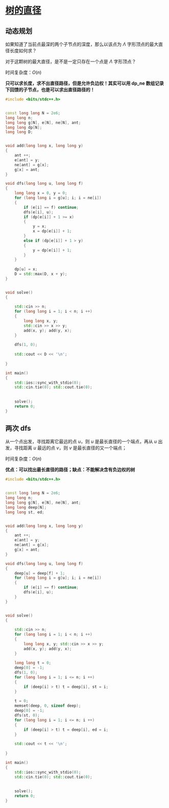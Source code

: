 # [树的直径](https://www.spoj.com/problems/PT07Z/)


## 动态规划

如果知道了当前点最深的两个子节点的深度，那么以该点为 $Λ$ 字形顶点的最大直径长度如何求？

对于这颗树的最大直径，是不是一定只存在一个点是 $Λ$ 字形顶点？

时间复杂度：$O(n)$

**只可以求长度，求不出直径路径，但是允许负边权！其实可以用 dp_ne 数组记录下回馈的子节点，也是可以求出直径路径的！**

```c++
#include <bits/stdc++.h>


const long long N = 2e6;
long long n;
long long g[N], e[N], ne[N], ant;
long long dp[N];
long long D;


void add(long long x, long long y)
{
    ant ++;
    e[ant] = y;
    ne[ant] = g[x];
    g[x] = ant;
}

void dfs(long long u, long long f)
{
    long long x = 0, y = 0;
    for (long long i = g[u]; i; i = ne[i])
    {
        if (e[i] == f) continue;
        dfs(e[i], u);
        if (dp[e[i]] + 1 >= x)
        {
            y = x;
            x = dp[e[i]] + 1;
        }
        else if (dp[e[i]] + 1 > y)
        {
            y = dp[e[i]] + 1;
        }
    }
    
    dp[u] = x;
    D = std::max(D, x + y);
}


void solve()
{
    
    std::cin >> n;
    for (long long i = 1; i < n; i ++)
    {
        long long x, y;
        std::cin >> x >> y;
        add(x, y); add(y, x);
    }
    
    dfs(1, 0);
    
    std::cout << D << '\n';
    
}

int main()
{
    std::ios::sync_with_stdio(0);
    std::cin.tie(0); std::cout.tie(0);
    
    
    solve();
    return 0;
}

```

## 两次 dfs

从一个点出发，寻找距离它最远的点 $u$，则 $u$ 是最长直径的一个端点，再从 $u$ 出发，寻找距离 $u$ 最远的点 $v$，则 $v$ 是最长直径的又一个端点；

时间复杂度：$O(n)$

**优点：可以找出最长直径的路径；缺点：不能解决含有负边权的树**

```c++
#include <bits/stdc++.h>


const long long N = 2e6;
long long n;
long long g[N], e[N], ne[N], ant;
long long deep[N];
long long st, ed;


void add(long long x, long long y)
{
    ant ++;
    e[ant] = y;
    ne[ant] = g[x];
    g[x] = ant;
}

void dfs(long long u, long long f)
{
    deep[u] = deep[f] + 1;
    for (long long i = g[u]; i; i = ne[i])
    {
        if (e[i] == f) continue;
        dfs(e[i], u);
    }
}


void solve()
{
    
    std::cin >> n;
    for (long long i = 1; i < n; i ++)
    {
        long long x, y; std::cin >> x >> y;
        add(x, y); add(y, x);
    }
    
    long long t = 0;
    deep[0] = -1;
    dfs(1, 0);
    for (long long i = 1; i <= n; i ++)
    {
        if (deep[i] > t) t = deep[i], st = i;
    }
    
    t = 0;
    memset(deep, 0, sizeof deep);
    deep[0] = -1;
    dfs(st, 0);
    for (long long i = 1; i <= n; i ++)
    {
        if (deep[i] > t) t = deep[i], ed = i;
    }
    
    std::cout << t << '\n';
    
}

int main()
{
    std::ios::sync_with_stdio(0);
    std::cin.tie(0); std::cout.tie(0);
    
    
    solve();
    return 0;
}

```
